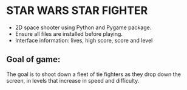# STAR WARS STAR FIGHTER

- 2D space shooter using Python and Pygame package.
- Ensure all files are installed before playing.
- Interface information: lives, high score, score and level

## Goal of game:
The goal is to shoot down a fleet of tie fighters as they drop down the screen, 
in levels that increase in speed and difficulty.
